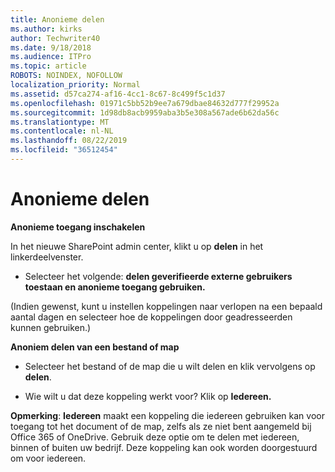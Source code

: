 ```yaml
---
title: Anonieme delen
ms.author: kirks
author: Techwriter40
ms.date: 9/18/2018
ms.audience: ITPro
ms.topic: article
ROBOTS: NOINDEX, NOFOLLOW
localization_priority: Normal
ms.assetid: d57ca274-af16-4cc1-8c67-8c499f5c1d37
ms.openlocfilehash: 01971c5bb52b9ee7a679dbae84632d777f29952a
ms.sourcegitcommit: 1d98db8acb9959aba3b5e308a567ade6b62da56c
ms.translationtype: MT
ms.contentlocale: nl-NL
ms.lasthandoff: 08/22/2019
ms.locfileid: "36512454"
---
```

# <a name="anonymous-sharing"></a>Anonieme delen

 **Anonieme toegang inschakelen**
  
In het nieuwe SharePoint admin center, klikt u op **delen** in het linkerdeelvenster. 
  
- Selecteer het volgende: **delen geverifieerde externe gebruikers toestaan en anonieme toegang gebruiken.**
  
(Indien gewenst, kunt u instellen koppelingen naar verlopen na een bepaald aantal dagen en selecteer hoe de koppelingen door geadresseerden kunnen gebruiken.)
    
 **Anoniem delen van een bestand of map**
  
- Selecteer het bestand of de map die u wilt delen en klik vervolgens op **delen**. 
    
- Wie wilt u dat deze koppeling werkt voor? Klik op **Iedereen.**
  
 **Opmerking**: **Iedereen** maakt een koppeling die iedereen gebruiken kan voor toegang tot het document of de map, zelfs als ze niet bent aangemeld bij Office 365 of OneDrive. Gebruik deze optie om te delen met iedereen, binnen of buiten uw bedrijf. Deze koppeling kan ook worden doorgestuurd om voor iedereen. 
    

